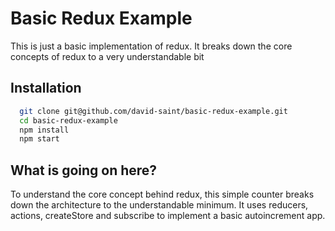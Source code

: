# Basic Redux Example

This is just a basic implementation of redux. It breaks down the core concepts of redux to a very understandable bit

## Installation

```bash
  git clone git@github.com/david-saint/basic-redux-example.git
  cd basic-redux-example
  npm install
  npm start
```

## What is going on here?

To understand the core concept behind redux, this simple counter breaks down the architecture to the understandable minimum. It uses reducers, actions, createStore and subscribe to implement a basic autoincrement app.